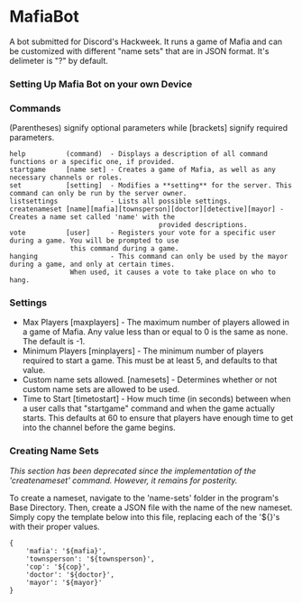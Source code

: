# MafiaBot
A bot submitted for Discord's Hackweek. It runs a game of Mafia and can be customized with different "name sets" that are in JSON format. It's delimeter is "?" by default.

### Setting Up Mafia Bot on your own Device

### Commands
(Parentheses) signify optional parameters while [brackets] signify required parameters.
```
help          (command)  - Displays a description of all command functions or a specific one, if provided.
startgame     [name set] - Creates a game of Mafia, as well as any necessary channels or roles.
set           [setting]  - Modifies a **setting** for the server. This command can only be run by the server owner.
listsettings             - Lists all possible settings.
createnameset [name][mafia][townsperson][doctor][detective][mayor] - Creates a name set called 'name' with the
								     provided descriptions.
vote          [user]     - Registers your vote for a specific user during a game. You will be prompted to use
			   this command during a game.
hanging                  - This command can only be used by the mayor during a game, and only at certain times. 
			   When used, it causes a vote to take place on who to hang.
```

### Settings
* Max Players [maxplayers] - The maximum number of players allowed in a game of Mafia. Any value less than or equal to 0 is the same as none. The default is -1.
* Minimum Players [minplayers] - The minimum number of players required to start a game. This must be at least 5, and defaults to that value.
* Custom name sets allowed. [namesets] - Determines whether or not custom name sets are allowed to be used.
* Time to Start [timetostart] - How much time (in seconds) between when a user calls that "startgame" command and when the game actually starts. This defaults at 60 to ensure that players have enough time to get into the channel before the game begins.

### Creating Name Sets
*This section has been deprecated since the implementation of the 'createnameset' command. However, it remains for posterity.*

To create a nameset, navigate to the 'name-sets' folder in the program's Base Directory. Then, create a JSON file with the name of the new nameset. Simply copy the template below into this file, replacing each of the '${}'s with their proper values.

```
{
	'mafia': '${mafia}',
	'townsperson': '${townsperson}',
	'cop': '${cop}',
	'doctor': '${doctor}',
	'mayor': '${mayor}'
}
```
